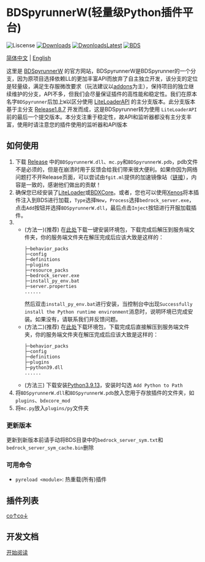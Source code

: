 # BDSpyrunnerW(轻量级Python插件平台)

![Liscense](https://img.shields.io/github/license/WillowSauceR/BDSpyrunnerW?style=for-the-badge)
[![Downloads](https://img.shields.io/github/downloads/WillowSauceR/BDSpyrunnerW/total?style=for-the-badge)](https://github.com/WillowSauceR/BDSpyrunnerW/releases/latest)
[![DwonloadsLatest](https://img.shields.io/github/downloads/WillowSauceR/BDSpyrunnerW/latest/total?label=DOWNLOAD@LATEST&style=for-the-badge)](https://github.com/WillowSauceR/BDSpyrunnerW/releases/latest)
[![BDS](https://img.shields.io/badge/BDS-1.19.72.01-blue?style=for-the-badge)](https://www.minecraft.net/download/server/bedrock)

[简体中文](/) | [English](https://pyr.jfishing.love/en/)

这里是 [BDSpyrunnerW](https://github.com/WillowSauceR/BDSpyrunnerW/ "Github页面") 的官方网站，BDSpyrunnerW是BDSpyrunner的一个分支，因为原项目选择依赖LL的更加丰富API而放弃了自主独立开发，该分支的定位是轻量级，满足生存服微改要求（玩法建议以[addons](https://mcpedl.com/ "查找附加组件")为主），保持项目的独立继续维护的分支，API不多，但我们会尽量保证插件的高性能和稳定性。我们在原本名字``BDSpyrunner``后加上``W``以区分使用 [LiteLoaderAPI](https://github.com/LiteLDev/LiteLoaderBDS/) 的主分支版本。此分支版本基于主分支 [Release1.8.7](https://github.com/twoone-3/BDSpyrunner/tree/f7645c3e69bf505d4207f76932c28665fff576fe "Github页面") 开发而成，这是BDSpyrunner转为使用 ``LiteLoaderAPI``前的最后一个提交版本。本分支注重于稳定性，故API和监听器都没有主分支丰富，使用时请注意您的插件使用的监听器和API版本

## 如何使用

1. 下载 [Release](https://github.com/WillowSauceR/BDSpyrunnerW/releases/latest) 中的``BDSpyrunnerW.dll``、``mc.py``和``BDSpyrunnerW.pdb``，pdb文件不是必须的，但是在崩溃时用于反馈会给我们带来很大便利。如果你因为网络问题打不开Release页面，可以尝试由``fgit.ml``提供的加速镜像站（[链接](https://hub.fgit.ml/WillowSauceR/BDSpyrunnerW/releases/latest "点我转跳")），内容是一致的，感谢他们做出的贡献！
2. 确保您已经安装了[LiteLoader](https://github.com/LiteLDev/LiteLoaderBDS)或[BDXCore](https://github.com/jfishing/BDXCore)。或者，您也可以使用[Xenos](https://github.com/DarthTon/Xenos/releases/latest)将本插件注入到BDS进行加载，``Type``选择``New``，``Process``选择``bedrock_server.exe``，点击``Add``按钮并选择``BDSpyrunnerW.dll``，最后点击``Inject``按钮进行开服加载插件。
3. * (方法一)(推荐) 在[此处](https://pyr.jfishing.love/plugins/setup_pyrw_runtime.zip)下载一键安装环境包，下载完成后解压到服务端文件夹，你的服务端文件夹在解压完成后应该大致是这样的：
      ```文件夹结构
      ├─behavior_packs
      ├─config
      ├─definitions
      ├─plugins
      ├─resource_packs
      ├─bedrock_server.exe
      ├─install_py_env.bat
      ├─server.properties
      ......
      ```
      然后双击``install_py_env.bat``进行安装，当控制台中出现``Successfully install the Python runtime environment``消息时，说明环境已完成安装。如果没有，请联系我们并反馈问题。
   * (方法二)(推荐) 在[此处](https://pyr.jfishing.love/plugins/pyrw_runtime.zip)下载环境包，下载完成后直接解压到服务端文件夹，你的服务端文件夹在解压完成后应该大致是这样的：
     ```文件夹结构
     ├─behavior_packs
     ├─config
     ├─definitions
     ├─plugins
     ├─python39.dll
     ......
     ```
   * (方法三) 下载安装[Python3.9.13](https://www.python.org/ftp/python/3.9.13/python-3.9.13-amd64.exe)，安装时勾选 ``Add Python to Path``
4. 将``BDSpyrunnerW.dll``和``BDSpyrunnerW.pdb``放入您用于存放插件的文件夹，如``plugins``、``bdxcore_mod``
5. 将``mc.py``放入``plugins/py``文件夹

### 更新版本

更新到新版本前请手动将BDS目录中的``bedrock_server_sym.txt``和``bedrock_server_sym_cache.bin``删除

### 可用命令

* ``pyreload <module>``: 热重载(所有)插件

## 插件列表

[co↑co↓](plugins/README.md "这里")

## 开发文档

[开始阅读](docs/README.md)

